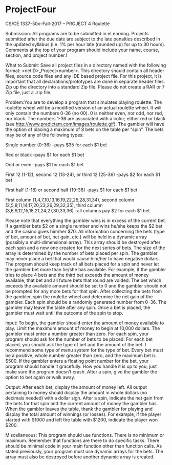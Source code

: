 # ProjectFour
CS/CE 1337-50x–Fall-2017 – PROJECT 4 Roulette

Submission: All programs are to be submitted in eLearning. Projects submitted after the due date are subject to the late penalties described in the updated syllabus (i.e. 1% per hour late (rounded up) for up to 30 hours).  Comments at the top of your program should include your name, course, section, and project number.!

What to Submit: Save all project files in a directory named with the following format: \<netID\>_Project\<number\>. This directory should contain all header files, source code files and any IDE based project file. For this project, it is important that all declarations/prototypes are done in separate header files. Zip up the directory into a standard Zip file. Please do not create a RAR or 7 Zip file, just a .zip file.

Problem:You are to develop a program that simulates playing roulette. The roulette wheel will be a modified version of an actual roulette wheel. It will only contain the numbers 0-36 (no 00). 0 is neither even, nor odd, nor red, nor black. The numbers 1-36 are associated with a color; either red or black (see http://www.predictem.com/images/roulette.gif). The gambler will have the option of placing a maximum of 8 bets on the table per “spin”. The bets may be of any of the following types:

Single number (0-36) 
–pays $35 for each $1 bet

Red or black 
–pays $1 for each $1 bet

Odd or even 
-pays $1 for each $1 bet

First 12 (1-12), second 12 (13-24), or third 12 (25-36) 
-pays $2 for each $1 bet

First half (1-18) or second half (19-36) 
-pays $1 for each $1 bet

First column      (1,4,7,10,13,16,19,22,25,28,31,34),
second column     (2,5,8,11,14,17,20,23,26,29,32,35),
third column      (3,6,9,12,15,18,21,24,27,30,33,36) 
–all columns pay $2 for each $1 bet. 

Please note that everything the gambler wins is in excess of the current bet. If a gambler bets $2 on a single number and wins he/she keeps the $2 bet and the casino gives him/her $70. All information concerning the bets (type of bet, amount of bet, net gain, etc.) will be held in a dynamic array (possibly a multi-dimensional array). This array should be destroyed after each spin and a new one created for the next series of bets. The size of the array is determined by the number of bets placed per spin. The gambler may never place a bet that would cause him/her to have negative dollars. The program should keep track of all bets placed for a spin and never let the gambler bet more than he/she has available. For example, if the gambler tries to place 4 bets and the third bet exceeds the amount of money available, that bet and all future bets that round are voided. The bet which exceeds the available amount should be set to 0 and the gambler should not be prompted for any more bets for that spin. After collecting the bets from the gambler, spin the roulette wheel and determine the net gain of the gambler. Each spin should be a randomly generated number from 0–36. The gambler may leave the table after any spin. Once a bet is placed, the gambler must wait until the outcome of the spin to stop.

Input: To begin, the gambler should enter the amount of money available to play. Limit the maximum amount of money to begin at 10,000 dollars. The gambler must enter a number greater than zero. For each spin, your program should ask for the number of bets to be placed. For each bet placed, you should ask the type of bet and the amount of the bet. I recommend some type of menu system for the type of bet. Every bet must be a positive, whole number greater than zero, and the maximum bet is $500. If the gambler enters a floating point number for the bet, your program should handle it gracefully. How you handle it is up to you; just make sure the program doesn’t crash. After a spin, give the gambler the option to bet again or walk away.

Output: After each bet, display the amount of money left. All output pertaining to money should display the amount in whole dollars (no decimals needed) with a dollar sign. After a spin, indicate the net gain from the bets for that spin and the current amount of money the gambler has. When the gambler leaves the table, thank the gambler for playing and display the total amount of winnings (or losses). For example, if the player started with $1000 and left the table with $1200, indicate the player won $200.

Miscellaneous: This program should use functions. There is no minimum or maximum. Remember that functions are there to do specific tasks. There should be minimal code in your main function other than function calls. As stated previously, your program must use dynamic arrays for the bets. The array must also be destroyed before another dynamic array is created.
